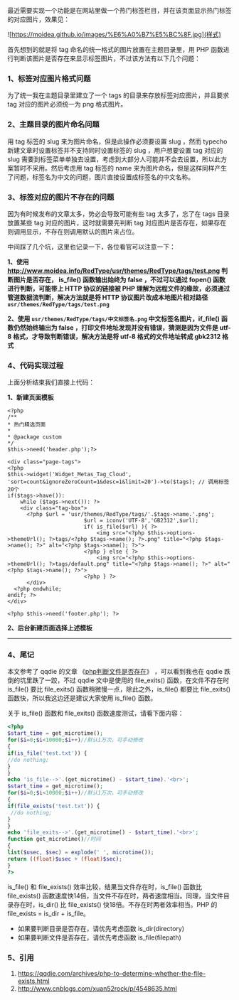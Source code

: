 最近需要实现一个功能是在网站里做一个热门标签栏目，并在该页面显示热门标签的对应图片，效果见：

![https://moidea.github.io/images/%E6%A0%B7%E5%BC%8F.jpg](样式)

首先想到的就是将 tag 命名的统一格式的图片放置在主题目录里，用 PHP 函数进行判断该图片是否存在来显示标签图片，不过该方法有以下几个问题：

### 1、标签对应图片格式问题

为了统一我在主题目录里建立了一个 tags 的目录来存放标签对应图片，并且要求 tag 对应的图片必须统一为 png 格式图片。

### 2、主题目录的图片命名问题

用 tag 标签的 slug 来为图片命名，但是此操作必须要设置 slug ，然而 typecho 新建文章时设置标签并不支持同时设置标签的 slug ，用户想要设置 tag 对应的 slug 需要到标签菜单单独去设置，考虑到大部分人可能并不会去设置，所以此方案暂时不采用。然后考虑用 tag 标签的 name 来为图片命名，但是这样同样产生了问题，标签名为中文的问题，图片直接设置成标签名的中文名称。

### 3、标签对应的图片不存在的问题

因为有时候发布的文章太多，势必会导致可能有些 tag 太多了，忘了在 tags 目录放置某些 tag 对应的图片，这时就需要先判断 tag 对应图片是否存在，如果存在则调用显示，不存在则调用默认的图片来占位。

中间踩了几个坑，这里也记录一下，各位看官可以注意一下：

**1、使用 http://www.moidea.info/RedType/usr/themes/RedType/tags/test.png  判断图片是否存在， is_file() 函数输出始终为 false ，不过可以通过 fopen() 函数进行判断，可能带上 HTTP 协议的链接被 PHP 理解为远程文件的缘故，必须通过管道数据流判断，解决方法就是将 HTTP 协议图片改成本地图片相对路径 `usr/themes/RedType/tags/test.png`**

**2、使用 `usr/themes/RedType/tags/中文标签名.png` 中文标签名图片，if_file() 函数仍然始终输出为 false ，打印文件地址发现并没有错误，猜测是因为文件是 utf-8 格式，才导致判断错误，解决方法是将 utf-8 格式的文件地址转成 gbk2312 格式**

### 4、代码实现过程

上面分析结束我们直接上代码：

**1、新建页面模板**

```php+HTML
<?php
/**
* 热门精选页面
*
* @package custom
*/
$this->need('header.php');?>

<div class="page-tags">
<?php
$this->widget('Widget_Metas_Tag_Cloud', 'sort=count&ignoreZeroCount=1&desc=1&limit=20')->to($tags); // 调用标签20个
if($tags->have()):
	while ($tags->next()): ?>
	<div class="tag-box">
      <?php $url = 'usr/themes/RedType/tags/'.$tags->name.'.png';
						$url = iconv('UTF-8','GB2312',$url);
						if( is_file($url) ){ ?>
							<img src="<?php $this->options->themeUrl(); ?>tags/<?php $tags->name(); ?>.png" title="<?php $tags->name(); ?>" alt="<?php $tags->name(); ?>">
						<?php } else { ?>
							<img src="<?php $this->options->themeUrl(); ?>tags/default.png" title="<?php $tags->name(); ?>" alt="<?php $tags->name(); ?>">
						<?php } ?>
      </div>
  <?php endwhile; 
endif; ?>    
</div>

<?php $this->need('footer.php'); ?>  
```

**2、后台新建页面选择上述模板**

----

### 4、尾记

本文参考了 qqdie 的文章 《[php判断文件是否存在](https://qqdie.com/archives/php-to-determine-whether-the-file-exists.html)》 ，可以看到我也在 qqdie 跌倒的坑里跌了一跤，不过 qqdie 文中是使用的 file_exits() 函数，在文件不存在时 is_file() 要比 file_exits() 函数稍微慢一点，除此之外，is_file() 都要比 file_exits() 函数快，所以我这边还是建议大家使用 is_file() 函数。

关于 is_file() 函数和 file_exits() 函数速度测试，请看下面内容：

```php
<?php
$start_time = get_microtime();
for($i=0;$i<10000;$i++)//默认1万次，可手动修改
{
if(is_file('test.txt')) {
//do nothing;
}
}
echo 'is_file-->'.(get_microtime() - $start_time).'<br>';
$start_time = get_microtime();
for($i=0;$i<10000;$i++)//默认1万次，可手动修改
{
if(file_exists('test.txt')) {
 //do nothing;
}
}
echo 'file_exits-->'.(get_microtime() - $start_time).'<br>';
function get_microtime()//时间
{
list($usec, $sec) = explode(' ', microtime());
return ((float)$usec + (float)$sec);
}
?>
```

is_file() 和 file_exists() 效率比较，结果当文件存在时，is_file() 函数比 file_exists() 函数速度快14倍，当文件不存在时，两者速度相当。同理，当文件目录存在时，is_dir() 比 file_exists() 快18倍。不存在时两者效率相当。PHP 的 file_exists = is_dir + is_file。

* 如果要判断目录是否存在，请优先考虑函数 is_dir(directory)
* 如果要判断文件是否存在，请优先考虑函数 is_file(filepath)

### 5、引用

1. https://qqdie.com/archives/php-to-determine-whether-the-file-exists.html
2. http://www.cnblogs.com/xuan52rock/p/4548635.html
